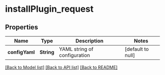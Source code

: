 # installPlugin_request

## Properties

| Name           | Type       | Description                  | Notes             |
| -------------- | ---------- | ---------------------------- | ----------------- |
| **configYaml** | **String** | YAML string of configuration | [default to null] |

[[Back to Model list]](../README.md#documentation-for-models) [[Back to API list]](../README.md#documentation-for-api-endpoints) [[Back to README]](../README.md)
